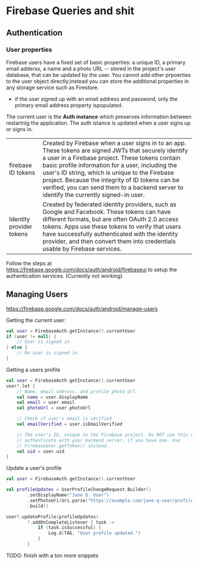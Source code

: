 # Firebase Queries and shit

## Authentication
<!-- from https://firebase.google.com/docs/auth/users -->
### User properties 
Firebase users have a fixed set of basic properties: a unique ID, a primary email adderss, a name and a photo URL -- stored in the project's user database, that can be updated by the user. You cannot add other prpoerties to the user object directly;instead you can store the additional properties in any storage service such as Firestore.
- if the user signed up with an email address and password, only the primary email address property ispopulated. 

The current user is the **Auth instance** which preserves information between restartnig the application. The auth istance is updated when a user signs up or signs in.

| |  |
| --- | --- | 
| firebase ID tokens | Created by Firebase when a user signs in to an app. These tokens are signed JWTs that securely identify a user in a Firebase project. These tokens contain basic profile information for a user, including the user's ID string, which is unique to the Firebase project. Because the integrity of ID tokens can be verified, you can send them to a backend server to identify the currently signed-in user. |
| Identity provider tokens | Created by federated identity providers, such as Google and Facebook. These tokens can have different formats, but are often OAuth 2.0 access tokens. Apps use these tokens to verify that users have successfully authenticated with the identity provider, and then convert them into credentials usable by Firebase services. |

Follow the steps at https://firebase.google.com/docs/auth/android/firebaseui to setup the authentication services. (Currently not working)

## Managing Users
https://firebase.google.com/docs/auth/android/manage-users

Getting the current user:
```kt
val user = FirebaseAuth.getInstance().currentUser
if (user != null) {
    // User is signed in
} else {
    // No user is signed in
}
```

Getting a users profile
```kt
val user = FirebaseAuth.getInstance().currentUser
user?.let {
    // Name, email address, and profile photo Url
    val name = user.displayName
    val email = user.email
    val photoUrl = user.photoUrl

    // Check if user's email is verified
    val emailVerified = user.isEmailVerified

    // The user's ID, unique to the Firebase project. Do NOT use this value to
    // authenticate with your backend server, if you have one. Use
    // FirebaseUser.getToken() instead.
    val uid = user.uid
}
```

Update a user's profile
```kt
val user = FirebaseAuth.getInstance().currentUser

val profileUpdates = UserProfileChangeRequest.Builder()
        .setDisplayName("Jane Q. User")
        .setPhotoUri(Uri.parse("https://example.com/jane-q-user/profile.jpg"))
        .build()

user?.updateProfile(profileUpdates)
        ?.addOnCompleteListener { task ->
            if (task.isSuccessful) {
                Log.d(TAG, "User profile updated.")
            }
        }
```

TODO: finish with a ton more snippets